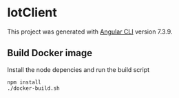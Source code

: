 # IotClient

This project was generated with [Angular CLI](https://github.com/angular/angular-cli) version 7.3.9.

## Build Docker image
Install the node depencies and run the build script
```
npm install
./docker-build.sh
```
